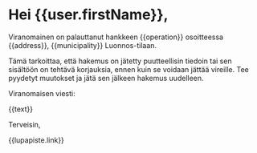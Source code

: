 # Hei {{user.firstName}},

Viranomainen on palauttanut hankkeen {{operation}} osoitteessa {{address}}, {{municipality}} Luonnos-tilaan.

Tämä tarkoittaa, että hakemus on jätetty puutteellisin tiedoin tai sen
sisältöön on tehtävä korjauksia, ennen kuin se voidaan
jättää vireille. Tee pyydetyt muutokset ja jätä sen jälkeen hakemus
uudelleen.

Viranomaisen viesti:

{{text}}

Terveisin,

{{lupapiste.link}}
